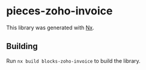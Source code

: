 # pieces-zoho-invoice

This library was generated with [Nx](https://nx.dev).

## Building

Run `nx build blocks-zoho-invoice` to build the library.
